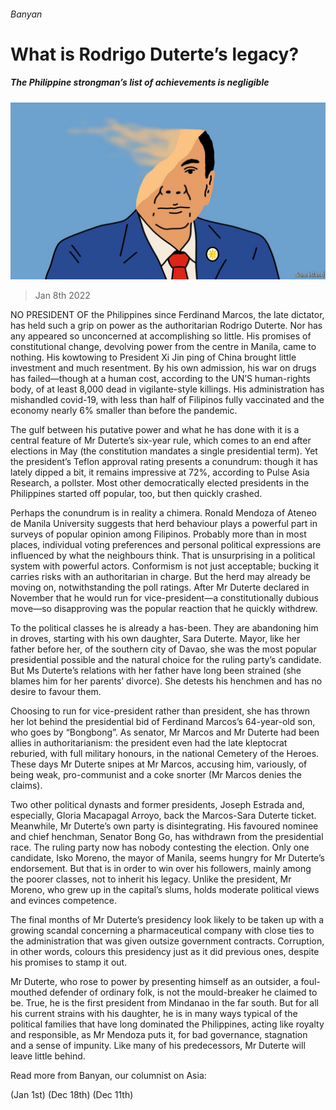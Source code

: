 ###### Banyan

# What is Rodrigo Duterte’s legacy? 

##### The Philippine strongman’s list of achievements is negligible 

![image](images/20220108_ASD001_0.jpg) 

> Jan 8th 2022 

NO PRESIDENT OF the Philippines since Ferdinand Marcos, the late dictator, has held such a grip on power as the authoritarian Rodrigo Duterte. Nor has any appeared so unconcerned at accomplishing so little. His promises of constitutional change, devolving power from the centre in Manila, came to nothing. His kowtowing to President Xi Jin ping of China brought little investment and much resentment. By his own admission, his war on drugs has failed—though at a human cost, according to the UN’S human-rights body, of at least 8,000 dead in vigilante-style killings. His administration has mishandled covid-19, with less than half of Filipinos fully vaccinated and the economy nearly 6% smaller than before the pandemic.

The gulf between his putative power and what he has done with it is a central feature of Mr Duterte’s six-year rule, which comes to an end after elections in May (the constitution mandates a single presidential term). Yet the president’s Teflon approval rating presents a conundrum: though it has lately dipped a bit, it remains impressive at 72%, according to Pulse Asia Research, a pollster. Most other democratically elected presidents in the Philippines started off popular, too, but then quickly crashed.


Perhaps the conundrum is in reality a chimera. Ronald Mendoza of Ateneo de Manila University suggests that herd behaviour plays a powerful part in surveys of popular opinion among Filipinos. Probably more than in most places, individual voting preferences and personal political expressions are influenced by what the neighbours think. That is unsurprising in a political system with powerful actors. Conformism is not just acceptable; bucking it carries risks with an authoritarian in charge. But the herd may already be moving on, notwithstanding the poll ratings. After Mr Duterte declared in November that he would run for vice-president—a constitutionally dubious move—so disapproving was the popular reaction that he quickly withdrew.

To the political classes he is already a has-been. They are abandoning him in droves, starting with his own daughter, Sara Duterte. Mayor, like her father before her, of the southern city of Davao, she was the most popular presidential possible and the natural choice for the ruling party’s candidate. But Ms Duterte’s relations with her father have long been strained (she blames him for her parents’ divorce). She detests his henchmen and has no desire to favour them.

Choosing to run for vice-president rather than president, she has thrown her lot behind the presidential bid of Ferdinand Marcos’s 64-year-old son, who goes by “Bongbong”. As senator, Mr Marcos and Mr Duterte had been allies in authoritarianism: the president even had the late kleptocrat reburied, with full military honours, in the national Cemetery of the Heroes. These days Mr Duterte snipes at Mr Marcos, accusing him, variously, of being weak, pro-communist and a coke snorter (Mr Marcos denies the claims).

Two other political dynasts and former presidents, Joseph Estrada and, especially, Gloria Macapagal Arroyo, back the Marcos-Sara Duterte ticket. Meanwhile, Mr Duterte’s own party is disintegrating. His favoured nominee and chief henchman, Senator Bong Go, has withdrawn from the presidential race. The ruling party now has nobody contesting the election. Only one candidate, Isko Moreno, the mayor of Manila, seems hungry for Mr Duterte’s endorsement. But that is in order to win over his followers, mainly among the poorer classes, not to inherit his legacy. Unlike the president, Mr Moreno, who grew up in the capital’s slums, holds moderate political views and evinces competence.

The final months of Mr Duterte’s presidency look likely to be taken up with a growing scandal concerning a pharmaceutical company with close ties to the administration that was given outsize government contracts. Corruption, in other words, colours this presidency just as it did previous ones, despite his promises to stamp it out.

Mr Duterte, who rose to power by presenting himself as an outsider, a foul-mouthed defender of ordinary folk, is not the mould-breaker he claimed to be. True, he is the first president from Mindanao in the far south. But for all his current strains with his daughter, he is in many ways typical of the political families that have long dominated the Philippines, acting like royalty and responsible, as Mr Mendoza puts it, for bad governance, stagnation and a sense of impunity. Like many of his predecessors, Mr Duterte will leave little behind.

Read more from Banyan, our columnist on Asia:

 (Jan 1st) (Dec 18th) (Dec 11th)

